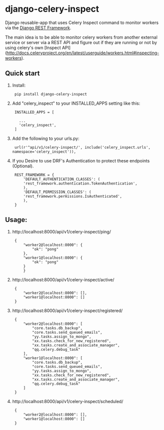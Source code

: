 # django-celery-inspect

Django reusable-app that uses Celery Inspect command to monitor workers via the [Django REST Framework](https://github.com/tomchristie/django-rest-framework).

The main idea is to be able to monitor celery workers from another external service or server via a REST API and figure out if they are running or not by using celery's own [Inspect API]
(http://docs.celeryproject.org/en/latest/userguide/workers.html#inspecting-workers).

## Quick start

1. Install:

		pip install django-celery-inspect

2. Add "celery_inspect" to your INSTALLED_APPS setting like this:

		INSTALLED_APPS = [
    
          ...
          'celery_inspect',
        ]

3. Add the following to your urls.py:

		url(r'^api/v1/celery-inspect/', include('celery_inspect.urls', namespace='celery_inspect')),
    
4. If you Desire to use DRF's Authentication to protect these endpoints (Optional).

		REST_FRAMEWORK = {
		    'DEFAULT_AUTHENTICATION_CLASSES': (
			'rest_framework.authentication.TokenAuthentication',
		    ),
		    'DEFAULT_PERMISSION_CLASSES': (
			'rest_framework.permissions.IsAuthenticated',
		    ),
		}

## Usage:

1. http://localhost:8000/api/v1/celery-inspect/ping/

		{
			"worker2@localhost:8000": {
			    "ok": "pong"
			},
			"worker1@localhost:8000": {
			    "ok": "pong"
			}
        	}
        
2. http://localhost:8000/api/v1/celery-inspect/active/

        {
            "worker2@localhost:8000": [],
            "worker1@localhost:8000": []
        }
        
3. http://localhost:8000/api/v1/celery-inspect/registered/

        {
            "worker2@localhost:8000": [
                "core.tasks.db_backup",
                "core.tasks.send_queued_emails",
                "yy.tasks.assign_to_mongo",
                "xx.tasks.check_for_new_registered",
                "xx.tasks.create_and_associate_manager",
                "qq.celery.debug_task"
            ],
            "worker1@localhost:8000": [
                "core.tasks.db_backup",
                "core.tasks.send_queued_emails",
                "yy.tasks.assign_to_mongo",
                "xx.tasks.check_for_new_registered",
                "xx.tasks.create_and_associate_manager",
                "qq.celery.debug_task"
            ]
        }
        
4. http://localhost:8000/api/v1/celery-inspect/scheduled/

        {
            "worker2@localhost:8000": [],
            "worker1@localhost:8000": []
        }

